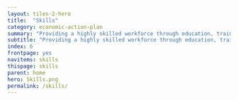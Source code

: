 ```yaml
---
layout: tiles-2-hero
title:  "Skills"
category: economic-action-plan
summary: "Providing a highly skilled workforce through education, training and re-skilling."
subtitle: "Providing a highly skilled workforce through education, training and re-skilling."
index: 6
frontpage: yes
navitems: skills
thispage: skills
parent: home
hero: Skills.png
permalink: /skills/
---
```


